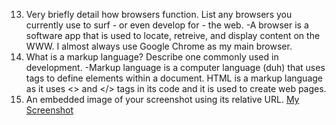 13. Very briefly detail how browsers function. List any browsers you currently use to surf - or even develop for - the web.
-A browser is a software app that is  used to locate, retreive, and display content on the WWW. I almost always use Google Chrome as my main browser.
14. What is a markup language? Describe one commonly used in development.
-Markup language is a computer language (duh) that uses tags to define elements within a document. HTML is a markup language as it uses <> and </> tags in its code and it is used to create web pages.
15. An embedded image of your screenshot using its relative URL.
[My Screenshot](/Images/screenshot.png)
